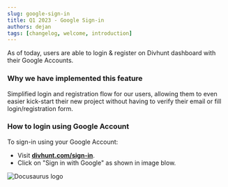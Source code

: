 ```yaml
---
slug: google-sign-in
title: Q1 2023 - Google Sign-in
authors: dejan
tags: [changelog, welcome, introduction]
---
```

As of today, users are able to login & register on Divhunt dashboard with their Google Accounts.

### Why we have implemented this feature
Simplified login and registration flow for our users, allowing them to even easier kick-start their new project without having to verify their email or fill login/registration form.

### How to login using Google Account
To sign-in using your Google Account: 
- Visit **[divhunt.com/sign-in](https://divhunt.com/sign-in)**.
- Click on "Sign in with Google" as shown in image blow.

![Docusaurus logo](https://global.divhunt.com/071d9c353259fba8cb923659e30028f8_36430.png)
